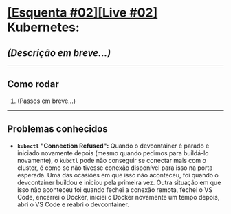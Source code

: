 [[Esquenta #02][Live #02]](https://www.youtube.com/watch?v=CeDbTplpKl4) Kubernetes:
===================================================================================
## *(Descrição em breve...)*

---

## Como rodar
1. (Passos em breve...)

---

## Problemas conhecidos
* **`kubectl` "Connection Refused":** Quando o devcontainer é parado e iniciado novamente depois (mesmo quando pedimos para buildá-lo novamente), o `kubctl` pode não conseguir se conectar mais com o cluster, é como se não tivesse conexão disponível para isso na porta esperada. Uma das ocasiões em que isso não aconteceu, foi quando o devcontainer buildou e iniciou pela primeira vez. Outra situação em que isso não aconteceu foi quando fechei a conexão remota, fechei o VS Code, encerrei o Docker, iniciei o Docker novamente um tempo depois, abri o VS Code e reabri o devcontainer.
